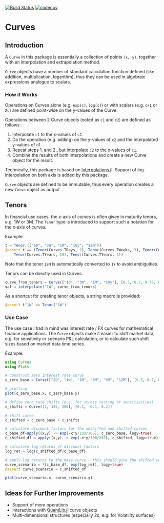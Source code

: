[![Build Status](https://travis-ci.com/lungben/Curves.jl.svg?branch=master)](https://travis-ci.com/lungben/Curves.jl)
[![codecov](https://codecov.io/gh/lungben/Curves.jl/branch/master/graph/badge.svg)](https://codecov.io/gh/lungben/Curves.jl)

# Curves

## Introduction

A `Curve` in this package is essentially a collection of points `(x, y)`, together with an interpolation and extrapolation method.

`Curve` objects have a number of standard calculation function defined (like addition, multiplication, logarithm), thus they can be used in algebraic expressions analogue to scalars.

### How it Works

Operations on Curves alone (e.g. `exp(c)`, `log(c)`) or with scalars (e.g. `c+1` or `2c`) are defined point-wise on the y-values of the Curve.

Operations between 2 Curve objects (noted as `c1` and `c2`) are defined as follows:
1. Interpolate `c1` to the x-values of `c2`.
2. Do the operation (e.g. adding) on the y-values of `c2` and the interpolated y-values of c1.
3. Repeat steps 1. and 2., but interpolate `c2` to the x-values of `c1`.
4. Combine the results of both interpolations and create a new Curve object for the result.

Technically, this package is based on [Interpolations.jl](https://github.com/JuliaMath/Interpolations.jl).
Support of log-interpolation on both axis is added by this package.

`Curve` objects are defined to be immutable, thus every operation creates a new `Curve` object as output.

## Tenors

In financial use cases, the x-axis of curves is often given in maturity tenors, e.g. 1W or 3M.
The `Tenor` type is introduced to support such a notation for the x-axis of curves.

Example:

```julia
t = Tenor.(("1D", "3W", "1M", "10y", "12m"))
@assert t == (Tenor(Curves.TDays, 1), Tenor(Curves.TWeeks, 3), Tenor(Curves.TMonths, 1),
    Tenor(Curves.TYears, 10), Tenor(Curves.TYears, 1))
```
Note that the tenor `12M` is automatically converted to `1Y` to avoid ambiguities.

Tenors can be directly used in Curves:

```julia
curve_from_tenors = Curve(["1D", "3W", "1M", "10y"], [0.5, 0.7, 0.75, 0.83])
val = interpolate("1W", curve_from_tenors)
```

As a shortcut for creating tenor objects, a string macro is provided:

```julia
@assert t"1W" == Tenor("1W")
```

### Use Case

The use case I had in mind was interest rate / FX curves for mathematical finance applications.
The `Curve` objects make it easier to shift market data, e.g. for sensitivity or scenario P&L calculation, or to calculate such shift sizes based on market data time series.

Example:

```julia
using Curves
using Plots

# construct zero interest rate curve
c_zero_base = Curve(["2D", "1w", "1M", "3M", "6M", "12M"], [0.5, 0.7, 0.75, 0.83, 1.1, 1.5])

# plotting
plot(c_zero_base.x, c_zero_base.y)

# define zero rate shifts (e.g. for stress testing or sensitivities)
c_shifts = Curve([2, 185, 360], [0.1, -0.1, 0.2])

# shift curve
c_shifted = c_zero_base + c_shifts

# calculate discount factors for the unshifted and shifted curves
c_base_df=apply((x,y) -> exp(-x*y/100/365), c_zero_base, logy=true)
c_shifted_df = apply((x,y) -> exp(-x*y/100/365), c_shifted, logy=true)

# calculate log-returns of discount factors
log_ret = log(c_shifted_df/c_base_df)

# apply log returns to the base curve - this should give the shifted curve back
curve_scenario = *(c_base_df, exp(log_ret), logy=true)
@assert curve_scenario ≈ c_shifted_df

plot(curve_scenario.x, curve_scenario.y)
```

## Ideas for Further Improvements

* Support of more operations
* Interactions with [QuantLib.jl](https://github.com/pazzo83/QuantLib.jl) curve objects
* Multi-dimensional structures (especially 2d, e.g. for Volatility surfaces)

